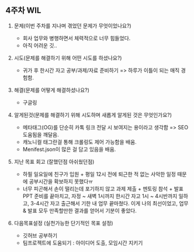 ## 4주차 WIL

1. 문제(이번 주차를 지나며 겪었던 문제가 무엇이었나요?)
	- 회사 업무와 병행하면서 체력적으로 너무 힘들었다.
 	- 아직 어려운 깃..
   
2. 시도(문제를 해결하기 위해 어떤 시도를 하셨나요?)
	- 귀가 후 한시간 자고 공부/과제/자료 준비하기 => 하루가 이틀이 되는 매직 경험함.

3. 해결(문제를 어떻게 해결하셨나요?)
	- 구글링
   
4. 알게된것(문제를 해결하기 위해 시도하며 새롭게 알게된 것은 무엇인가요?)
	- 메타태그(OG)를 단순히 카톡 링크 전달 시 보여지는 용이라고 생각함 => SEO 도움됨을 깨달음.
	- 캐노니컬 태그란걸 통해 크롤링도 제어 가능함을 배움.
	- Menifest.json이 많은 걸 담고 있음을 배움.

5. 지난 목표 회고 (잘했던점 아쉬웠던점)
	- 하필 일요일에 친구가 입원 + 평일 12시 전에 퇴근한 적 없는 사악한 일정 때문에 공부시간을 확보하지 못했다ㅠ
 	- 너무 피곤해서 손이 떨리는데 포기하지 않고 과제 제출 + 멘토링 참석 + 발표 PPT 준비를 끝마치고, 자정 ~ 새벽 1시까지 한시간 자고 1시 ~ 4시반까지 일하고, 3-4시간 자고 출근해서 기한 내 업무 끝마쳤다. 이게 나의 최선이었고, 업무 & 발표 모두 만족할만한 결과를 얻어서 기분이 좋았다.
	
6. 다음목표설정 (실천가능한 단기적인 목표 설정)
	- 깃허브 공부하기
 	- 팀프로젝트에 도움되기 : 아이디어 도출, 모임시간 지키기 
